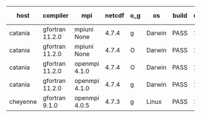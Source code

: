 

| host     | compiler                              | mpi                      | netcdf        | o_g        | os       | build       | u_pass          | u_fail          | s_pass            | s_fail            | e_pass             | e_fail             | nuopc_pass       | nuopc_fail       | artifacts link          |
|----------|---------------------------------------|--------------------------|---------------|------------|----------|-------------|-----------------|-----------------|-------------------|-------------------|--------------------|--------------------|------------------|------------------|-------------------------|
| catania | gfortran 11.2.0 | mpiuni None  | 4.7.4  | g | Darwin | PASS | 12314 | 0 | 8 | 0 | 43 | 0 | None | None | <a href="https://github.com/esmf-org/esmf-test-artifacts/tree/f5a512a3d88bacc76111c47c6ff9fd5e287b15c1/develop/gfortran/11.2.0/g/mpiuni/None" target="_blank">f5a512a</a> | 
| catania | gfortran 11.2.0 | mpiuni None  | 4.7.4  | O | Darwin | PASS | 12314 | 0 | 8 | 0 | 43 | 0 | None | None | <a href="https://github.com/esmf-org/esmf-test-artifacts/tree/f82a1ca2d6314f132e2c4cce8208a4e4c597a155/develop/gfortran/11.2.0/O/mpiuni/None" target="_blank">f82a1ca</a> | 
| catania | gfortran 11.2.0 | openmpi 4.1.0  | 4.7.4  | O | Darwin | PASS | 13861 | 9 | 49 | 0 | 80 | 0 | 47 | 5 | <a href="https://github.com/esmf-org/esmf-test-artifacts/tree/375437ef103b4865540ea7914d67e6f8be358d9f/develop/gfortran/11.2.0/O/openmpi/4.1.0" target="_blank">375437e</a> | 
| catania | gfortran 11.2.0 | openmpi 4.1.0  | 4.7.4  | g | Darwin | PASS | 13861 | 9 | 49 | 0 | 80 | 0 | 47 | 5 | <a href="https://github.com/esmf-org/esmf-test-artifacts/tree/ce86453c0a2a584dcd6dac5f92141db7a100187b/develop/gfortran/11.2.0/g/openmpi/4.1.0" target="_blank">ce86453</a> | 
| cheyenne | gfortran 9.1.0 | openmpi 4.0.5  | 4.7.3  | g | Linux | PASS | 13870 | 0 | 49 | 0 | 80 | 0 | 50 | 2 | <a href="https://github.com/esmf-org/esmf-test-artifacts/tree/d66417e56eca533ca980815f4fc925803e3c6740/develop/gfortran/9.1.0/g/openmpi/4.0.5" target="_blank">d66417e</a> | 
